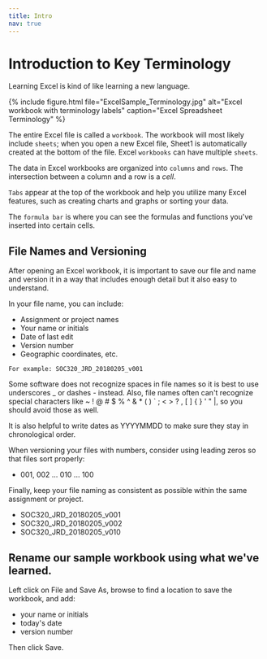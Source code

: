 ```yaml
---
title: Intro
nav: true
---
```


# Introduction to Key Terminology

Learning Excel is kind of like learning a new language.

{% include figure.html file="ExcelSample_Terminology.jpg" alt="Excel workbook with terminology labels" caption="Excel Spreadsheet Terminology" %}

The entire Excel file is called a `workbook`. The workbook will most likely include `sheets`; when you open a new Excel file, Sheet1 is automatically created at the bottom of the file. Excel `workbooks` can have multiple `sheets`.

The data in Excel workbooks are organized into `columns` and `rows`. The intersection between a column and a row is a *cell*.

`Tabs` appear at the top of the workbook and help you utilize many Excel features, such as creating charts and graphs or sorting your data.

The `formula bar` is where you can see the formulas and functions you've inserted into certain cells.

## File Names and Versioning

After opening an Excel workbook, it is important to save our file and name and version it in a way that includes enough detail but it also easy to understand.

In your file name, you can include:
* Assignment or project names
* Your name or initials
* Date of last edit
* Version number
* Geographic coordinates, etc.

```
For example: SOC320_JRD_20180205_v001
```

Some software does not recognize spaces in file names so it is best to use underscores _ or dashes - instead. Also, file names often can't recognize special characters like ~ ! @ # $ % ^ & * ( ) ` ; < > ? , [ ] { } ' " |, so you should avoid those as well.

It is also helpful to write dates as YYYYMMDD to make sure they stay in chronological order.

When versioning your files with numbers, consider using leading zeros so that files sort properly:
* 001, 002 ... 010 ... 100

Finally, keep your file naming as consistent as possible within the same assignment or project.
* SOC320_JRD_20180205_v001
* SOC320_JRD_20180205_v002
* SOC320_JRD_20180205_v010

## Rename our sample workbook using what we've learned.

Left click on File and Save As, browse to find a location to save the workbook, and add:
* your name or initials
* today's date
* version number

Then click Save.